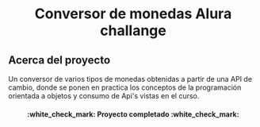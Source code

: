<h1 align="center"> Conversor de monedas Alura challange </h1>

<h2>Acerca del proyecto</h2>
<p>Un conversor de varios tipos de monedas obtenidas a partir de una API de cambio, donde se ponen en practica los conceptos de la programación orientada a objetos y consumo de Api's vistas en el curso.</p>


<h4 align="center">
:white_check_mark: Proyecto completado :white_check_mark:
</h4>
